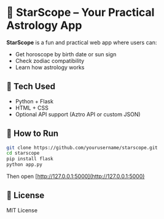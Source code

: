 # 🌌 StarScope – Your Practical Astrology App

**StarScope** is a fun and practical web app where users can:
- Get horoscope by birth date or sun sign
- Check zodiac compatibility
- Learn how astrology works

## 🔧 Tech Used
- Python + Flask
- HTML + CSS
- Optional API support (Aztro API or custom JSON)

## 🚀 How to Run
```bash
git clone https://github.com/yourusername/starscope.git
cd starscope
pip install flask
python app.py
```

Then open [http://127.0.0.1:5000](http://127.0.0.1:5000)

## 📄 License
MIT License